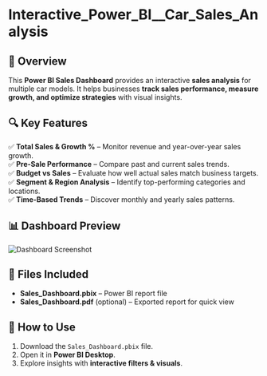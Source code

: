 # Interactive_Power_BI__Car_Sales_Analysis
## 📌 Overview
This **Power BI Sales Dashboard** provides an interactive **sales analysis** for multiple car models. It helps businesses **track sales performance, measure growth, and optimize strategies** with visual insights.
## 🔍 Key Features
✅ **Total Sales & Growth %** – Monitor revenue and year-over-year sales growth.  
✅ **Pre-Sale Performance** – Compare past and current sales trends.  
✅ **Budget vs Sales** – Evaluate how well actual sales match business targets.  
✅ **Segment & Region Analysis** – Identify top-performing categories and locations.  
✅ **Time-Based Trends** – Discover monthly and yearly sales patterns.  

## 📊 Dashboard Preview
![Dashboard Screenshot](Images/dashboard_screenshot.png)

## 📂 Files Included
- **Sales_Dashboard.pbix** – Power BI report file  
- **Sales_Dashboard.pdf** (optional) – Exported report for quick view    

## 🚀 How to Use
1. Download the `Sales_Dashboard.pbix` file.  
2. Open it in **Power BI Desktop**. 
4. Explore insights with **interactive filters & visuals**.

